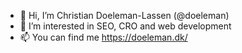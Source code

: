- 👋 Hi, I’m Christian Doeleman-Lassen (@doeleman)
- 👀 I’m interested in SEO, CRO and web development
- 📫 You can find me https://doeleman.dk/

<!---
doeleman/doeleman is a ✨ special ✨ repository because its `README.md` (this file) appears on your GitHub profile.
You can click the Preview link to take a look at your changes.
--->
